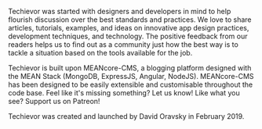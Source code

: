 Techievor was started with designers and developers in mind to help flourish discussion over the best standards and practices. We love to share articles, tutorials, examples, and ideas on innovative app design practices, development techniques, and technology. The positive feedback from our readers helps us to find out as a community just how the best way is to tackle a situation based on the tools available for the job.

Techievor is built upon MEANcore-CMS, a blogging platform designed with the MEAN Stack (MongoDB, ExpressJS, Angular, NodeJS). MEANcore-CMS has been designed to be easily extensible and customisable throughout the code base. Feel like it's missing something? Let us know! Like what you see? Support us on Patreon!

Techievor was created and launched by David Oravsky in February 2019.
